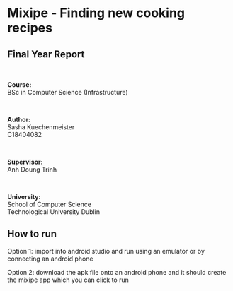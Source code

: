 # Mixipe - Finding new cooking recipes  

## Final Year Report

<br>

**Course:** <br>
BSc in Computer Science (Infrastructure)  

<br>

**Author:** <br>
Sasha Kuechenmeister <br>
C18404082   

<br>

**Supervisor:** <br>
Anh Doung Trinh  

<br>

**University:** <br>
School of Computer Science   <br>
Technological University Dublin  

## How to run

Option 1: import into android studio and run using an emulator or by connecting an android phone

Option 2: download the apk file onto an android phone and it should create the mixipe app which you can click to run
